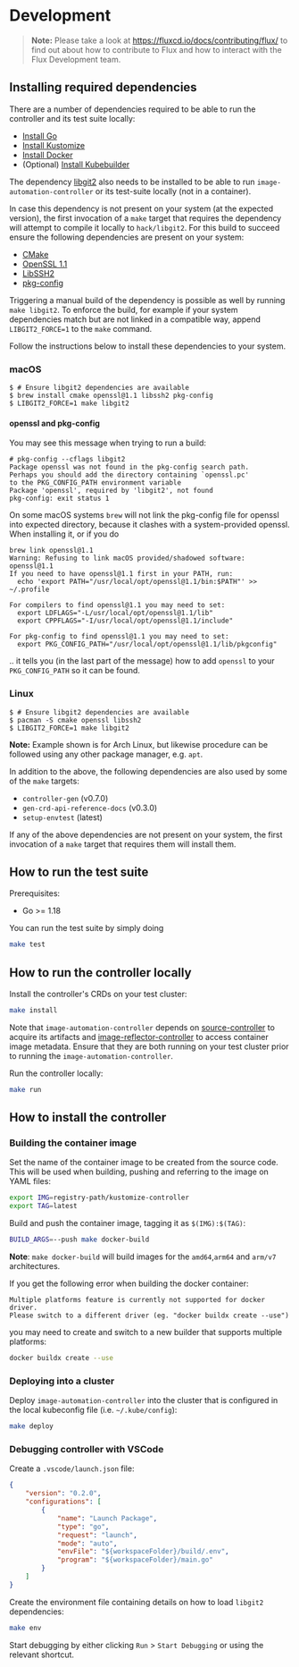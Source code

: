 # Development

> **Note:** Please take a look at <https://fluxcd.io/docs/contributing/flux/>
> to find out about how to contribute to Flux and how to interact with the
> Flux Development team.

## Installing required dependencies

There are a number of dependencies required to be able to run the controller and its test suite locally:

- [Install Go](https://golang.org/doc/install)
- [Install Kustomize](https://kubernetes-sigs.github.io/kustomize/installation/)
- [Install Docker](https://docs.docker.com/engine/install/)
- (Optional) [Install Kubebuilder](https://book.kubebuilder.io/quick-start.html#installation)

The dependency [libgit2](https://libgit2.org/) also needs to be installed to be able
to run `image-automation-controller` or its test-suite locally (not in a container).

In case this dependency is not present on your system (at the expected
version), the first invocation of a `make` target that requires the
dependency will attempt to compile it locally to `hack/libgit2`. For this build
to succeed ensure the following dependencies are present on your system:
- [CMake](https://cmake.org/download/)
- [OpenSSL 1.1](https://www.openssl.org/source/)
- [LibSSH2](https://www.libssh2.org/)
- [pkg-config](https://freedesktop.org/wiki/Software/pkg-config/)


Triggering a manual build of the dependency is possible as well by running
`make libgit2`. To enforce the build, for example if your system dependencies
match but are not linked in a compatible way, append `LIBGIT2_FORCE=1` to the
`make` command.

Follow the instructions below to install these dependencies to your system.

### macOS

```console
$ # Ensure libgit2 dependencies are available
$ brew install cmake openssl@1.1 libssh2 pkg-config
$ LIBGIT2_FORCE=1 make libgit2
```

#### openssl and pkg-config

You may see this message when trying to run a build:

```
# pkg-config --cflags libgit2
Package openssl was not found in the pkg-config search path.
Perhaps you should add the directory containing `openssl.pc'
to the PKG_CONFIG_PATH environment variable
Package 'openssl', required by 'libgit2', not found
pkg-config: exit status 1
```

On some macOS systems `brew` will not link the pkg-config file for
openssl into expected directory, because it clashes with a
system-provided openssl. When installing it, or if you do

```console
brew link openssl@1.1
Warning: Refusing to link macOS provided/shadowed software: openssl@1.1
If you need to have openssl@1.1 first in your PATH, run:
  echo 'export PATH="/usr/local/opt/openssl@1.1/bin:$PATH"' >> ~/.profile

For compilers to find openssl@1.1 you may need to set:
  export LDFLAGS="-L/usr/local/opt/openssl@1.1/lib"
  export CPPFLAGS="-I/usr/local/opt/openssl@1.1/include"

For pkg-config to find openssl@1.1 you may need to set:
  export PKG_CONFIG_PATH="/usr/local/opt/openssl@1.1/lib/pkgconfig"
```

.. it tells you (in the last part of the message) how to add `openssl`
to your `PKG_CONFIG_PATH` so it can be found.

### Linux

```console
$ # Ensure libgit2 dependencies are available
$ pacman -S cmake openssl libssh2
$ LIBGIT2_FORCE=1 make libgit2
```

**Note:** Example shown is for Arch Linux, but likewise procedure can be
followed using any other package manager, e.g. `apt`.

In addition to the above, the following dependencies are also used by some of the `make` targets:

- `controller-gen` (v0.7.0)
- `gen-crd-api-reference-docs` (v0.3.0)
- `setup-envtest` (latest)

If any of the above dependencies are not present on your system, the first invocation of a `make` target that requires them will install them.

## How to run the test suite

Prerequisites:
* Go >= 1.18

You can run the test suite by simply doing

```sh
make test
```
## How to run the controller locally

Install the controller's CRDs on your test cluster:

```sh
make install
```

Note that `image-automation-controller` depends on [source-controller](https://github.com/fluxcd/source-controller) to acquire its artifacts and [image-reflector-controller](https://github.com/fluxcd/image-reflector-controller) to access container image metadata. Ensure that they are both running on your test cluster prior to running the `image-automation-controller`.

Run the controller locally:

```sh
make run
```

## How to install the controller

### Building the container image

Set the name of the container image to be created from the source code. This will be used when building, pushing and referring to the image on YAML files:

```sh
export IMG=registry-path/kustomize-controller
export TAG=latest
```
Build and push the container image, tagging it as `$(IMG):$(TAG)`:

```sh
BUILD_ARGS=--push make docker-build
```
**Note**: `make docker-build` will build images for the `amd64`,`arm64` and `arm/v7` architectures.

If you get the following error when building the docker container:
```
Multiple platforms feature is currently not supported for docker driver.
Please switch to a different driver (eg. "docker buildx create --use")
```

you may need to create and switch to a new builder that supports multiple platforms:

```sh
docker buildx create --use
```

### Deploying into a cluster

Deploy `image-automation-controller` into the cluster that is configured in the local kubeconfig file (i.e. `~/.kube/config`):

```sh
make deploy
```

### Debugging controller with VSCode

Create a `.vscode/launch.json` file:
```json
{
    "version": "0.2.0",
    "configurations": [
        {
            "name": "Launch Package",
            "type": "go",
            "request": "launch",
            "mode": "auto",
            "envFile": "${workspaceFolder}/build/.env",
            "program": "${workspaceFolder}/main.go"
        }
    ]
}
```

Create the environment file containing details on how to load 
`libgit2` dependencies:
```bash
make env
```

Start debugging by either clicking `Run` > `Start Debugging` or using
the relevant shortcut.
